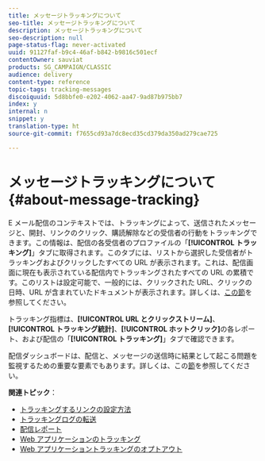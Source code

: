 ```yaml
---
title: メッセージトラッキングについて
seo-title: メッセージトラッキングについて
description: メッセージトラッキングについて
seo-description: null
page-status-flag: never-activated
uuid: 91127faf-b9c4-46af-b842-b9816c501ecf
contentOwner: sauviat
products: SG_CAMPAIGN/CLASSIC
audience: delivery
content-type: reference
topic-tags: tracking-messages
discoiquuid: 5d8bbfe0-e202-4062-aa47-9ad87b975bb7
index: y
internal: n
snippet: y
translation-type: ht
source-git-commit: f7655cd93a7dc8ecd35cd379da350ad279cae725

---
```



# メッセージトラッキングについて{#about-message-tracking}

E メール配信のコンテキストでは、トラッキングによって、送信されたメッセージと、開封、リンクのクリック、購読解除などの受信者の行動をトラッキングできます。この情報は、配信の各受信者のプロファイルの「**[!UICONTROL トラッキング]**」タブに取得されます。このタブには、リストから選択した受信者がトラッキングおよびクリックしたすべての URL が表示されます。これは、配信画面に現在も表示されている配信内でトラッキングされたすべての URL の累積です。このリストは設定可能で、一般的には、クリックされた URL、クリックの日時、URL が含まれていたドキュメントが表示されます。詳しくは、[この節](../../platform/using/editing-a-profile.md#tracking-tab)を参照してください。

トラッキング指標は、**[!UICONTROL URL とクリックストリーム]**、**[!UICONTROL トラッキング統計]**、**[!UICONTROL ホットクリック]**&#x200B;の各レポート、および配信の「**[!UICONTROL トラッキング]**」タブで確認できます。

配信ダッシュボードは、配信と、メッセージの送信時に結果として起こる問題を監視するための重要な要素でもあります。詳しくは、この[節](../../delivery/using/monitoring-a-delivery.md)を参照してください。

**関連トピック**：

* [トラッキングするリンクの設定方法](../../delivery/using/how-to-configure-tracked-links.md)
* [トラッキングログの転送](../../production/using/tracking-logs-issues.md)
* [配信レポート](../../reporting/using/delivery-reports.md)
* [Web アプリケーションのトラッキング](../../web/using/tracking-a-web-application.md)
* [Web アプリケーショントラッキングのオプトアウト](../../web/using/web-application-tracking-opt-out.md)
